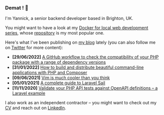 ### Demat ! 👋

I'm Yannick, a senior backend developer based in Brighton, UK.

You might want to have a look at my [Docker for local web development series](https://tech.osteel.me/posts/docker-for-local-web-development-introduction-why-should-you-care "Docker for local web development, introduction: why should you care?"), whose [repository](https://github.com/osteel/docker-tutorial) is my most popular one.

Here's what I've been publishing on [my blog](https://tech.osteel.me) lately (you can also follow me on [Twitter](https://twitter.com/osteel) for more content):
<!-- posts -->
* **[29/06/2022]** [A GitHub workflow to check the compatibility of your PHP package with a range of dependency versions](https://tech.osteel.me/posts/a-github-workflow-to-check-the-compatibility-of-your-php-package-with-a-range-of-dependency-versions "A GitHub workflow to check the compatibility of your PHP package with a range of dependency versions")
* **[31/01/2022]** [How to build and distribute beautiful command-line applications with PHP and Composer](https://tech.osteel.me/posts/how-to-build-and-distribute-beautiful-command-line-applications-with-php-and-composer "How to build and distribute beautiful command-line applications with PHP and Composer")
* **[09/06/2021]** [Vim is much cooler than you think](https://tech.osteel.me/posts/vim-is-much-cooler-than-you-think "Vim is much cooler than you think")
* **[05/01/2021]** [A complete guide to Laravel Sail](https://tech.osteel.me/posts/you-dont-need-laravel-sail "A complete guide to Laravel Sail")
* **[11/11/2020]** [Validate your PHP API tests against OpenAPI definitions – a Laravel example](https://tech.osteel.me/posts/openapi-backed-api-testing-in-php-projects-a-laravel-example "Validate your PHP API tests against OpenAPI definitions – a Laravel example")<!-- /posts -->

I also work as an independent contractor – you might want to check out my [CV](https://drive.google.com/file/d/1pzToeB4IRDmLIvqNbBx38E6S9g3-oFV5) and reach out on [LinkedIn](https://www.linkedin.com/in/yannickchenot/).
